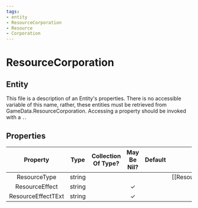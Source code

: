 ```yaml
---
tags:
- entity
- ResourceCorporation
- Resource
- Corporation
---
```

# ResourceCorporation
## Entity
This file is a description of an Entity's properties. There is no accessible variable of this name, rather, these entities must be retrieved from GameData.ResourceCorporation. Accessing a property should be invoked with a `.`.
## Properties
|	Property	|	Type	|	Collection Of Type?	|	May Be Nil?	|	Default	|	References	|	Key	|	Notes	|
|	:-:	|	:-:	|	:-:	|	:-:	|	:-:	|	:-:	|	:-:	|	-:	|
|	ResourceType	|	string	|		|		|		|	[[Resource]].ResourceType	|	✓	|	|
|	ResourceEffect	|	string	|		|	✓	|		|		|		|	|
|	ResourceEffectTExt	|	string	|		|	✓	|		|		|		|	|
